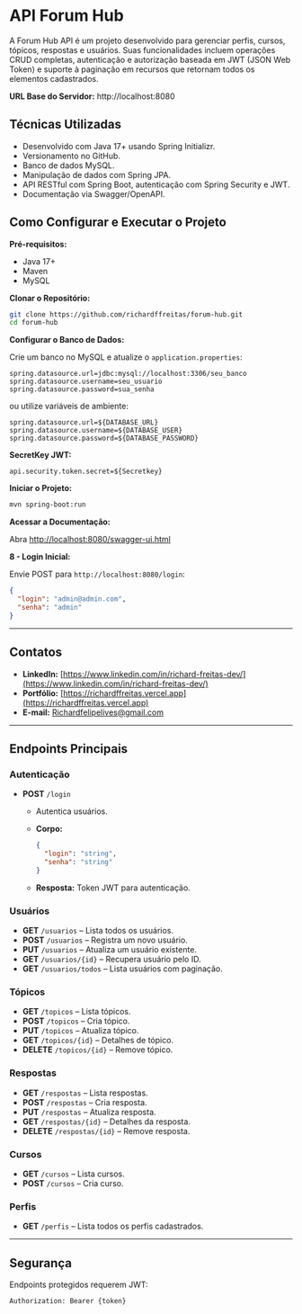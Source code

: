 # API Forum Hub

A Forum Hub API é um projeto desenvolvido para gerenciar perfis, cursos, tópicos, respostas e usuários. Suas funcionalidades incluem operações CRUD completas, autenticação e autorização baseada em JWT (JSON Web Token) e suporte à paginação em recursos que retornam todos os elementos cadastrados.
 

**URL Base do Servidor:** http://localhost:8080

## Técnicas Utilizadas

- Desenvolvido com Java 17+ usando Spring Initializr.  
- Versionamento no GitHub.  
- Banco de dados MySQL.  
- Manipulação de dados com Spring JPA.  
- API RESTful com Spring Boot, autenticação com Spring Security e JWT.  
- Documentação via Swagger/OpenAPI.  

## Como Configurar e Executar o Projeto

**Pré-requisitos:**  

- Java 17+  
- Maven  
- MySQL  

**Clonar o Repositório:**  

```bash
git clone https://github.com/richardffreitas/forum-hub.git
cd forum-hub
````

**Configurar o Banco de Dados:**

Crie um banco no MySQL e atualize o `application.properties`:

```properties
spring.datasource.url=jdbc:mysql://localhost:3306/seu_banco
spring.datasource.username=seu_usuario
spring.datasource.password=sua_senha
```

ou utilize variáveis de ambiente:

```properties
spring.datasource.url=${DATABASE_URL}
spring.datasource.username=${DATABASE_USER}
spring.datasource.password=${DATABASE_PASSWORD}
```

**SecretKey JWT:**

```properties
api.security.token.secret=${Secretkey}
```

**Iniciar o Projeto:**

```bash
mvn spring-boot:run
```

**Acessar a Documentação:**

Abra [http://localhost:8080/swagger-ui.html](http://localhost:8080/swagger-ui.html)

**8 - Login Inicial:**

Envie POST para `http://localhost:8080/login`:

```json
{
  "login": "admin@admin.com",
  "senha": "admin"
}
```

---

## Contatos

* **LinkedIn:** [https://www.linkedin.com/in/richard-freitas-dev/](https://www.linkedin.com/in/richard-freitas-dev/)
* **Portfólio:** [https://richardffreitas.vercel.app](https://richardffreitas.vercel.app)
* **E-mail:** [Richardfelipelives@gmail.com](mailto:Richardfelipelives@gmail.com)

---

## Endpoints Principais

### Autenticação

* **POST** `/login`

  * Autentica usuários.
  * **Corpo:**

    ```json
    {
      "login": "string",
      "senha": "string"
    }
    ```
  * **Resposta:** Token JWT para autenticação.

### Usuários

* **GET** `/usuarios` – Lista todos os usuários.
* **POST** `/usuarios` – Registra um novo usuário.
* **PUT** `/usuarios` – Atualiza um usuário existente.
* **GET** `/usuarios/{id}` – Recupera usuário pelo ID.
* **GET** `/usuarios/todos` – Lista usuários com paginação.

### Tópicos

* **GET** `/topicos` – Lista tópicos.
* **POST** `/topicos` – Cria tópico.
* **PUT** `/topicos` – Atualiza tópico.
* **GET** `/topicos/{id}` – Detalhes de tópico.
* **DELETE** `/topicos/{id}` – Remove tópico.

### Respostas

* **GET** `/respostas` – Lista respostas.
* **POST** `/respostas` – Cria resposta.
* **PUT** `/respostas` – Atualiza resposta.
* **GET** `/respostas/{id}` – Detalhes da resposta.
* **DELETE** `/respostas/{id}` – Remove resposta.

### Cursos

* **GET** `/cursos` – Lista cursos.
* **POST** `/cursos` – Cria curso.

### Perfis

* **GET** `/perfis` – Lista todos os perfis cadastrados.

---

## Segurança

Endpoints protegidos requerem JWT:

```
Authorization: Bearer {token}
```
